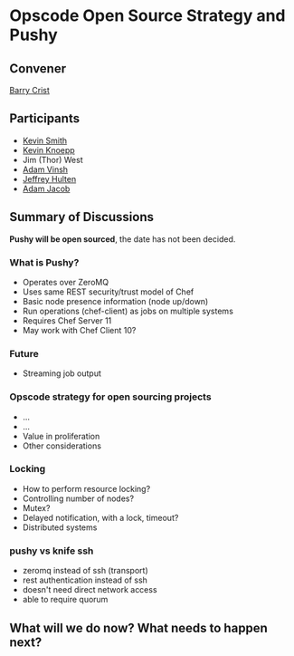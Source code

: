 Opscode Open Source Strategy and Pushy
=============

## Convener
[Barry Crist](https://twitter.com/barry_crist)

## Participants
* [Kevin Smith](https://twitter.com/kevsmith)
* [Kevin Knoepp](https://twitter.com/kevinknoepp)
* Jim (Thor) West  
* [Adam Vinsh](https://twitter.com/adamvinsh)
* [Jeffrey Hulten](https://twitter.com/jhulten)
* [Adam Jacob](https://twitter.com/adamhjk)

## Summary of Discussions

**Pushy will be open sourced**, the date has not been decided.

### What is Pushy?
* Operates over ZeroMQ
* Uses same REST security/trust model of Chef
* Basic node presence information (node up/down)
* Run operations (chef-client) as jobs on multiple systems
* Requires Chef Server 11
* May work with Chef Client 10?

### Future
* Streaming job output

### Opscode strategy for open sourcing projects
* ...
* ...
* Value in proliferation
* Other considerations

### Locking
* How to perform resource locking?
* Controlling number of nodes?
* Mutex?
* Delayed notification, with a lock, timeout?
* Distributed systems

### pushy vs knife ssh 
* zeromq instead of ssh (transport)
* rest authentication instead of ssh
* doesn't need direct network access
* able to require quorum

## What will we do now?  What needs to happen next?